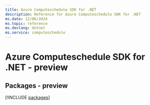 ```yaml
---
title: Azure Computeschedule SDK for .NET
description: Reference for Azure Computeschedule SDK for .NET
ms.date: 12/06/2024
ms.topic: reference
ms.devlang: dotnet
ms.service: computeschedule
---
```

# Azure Computeschedule SDK for .NET - preview
## Packages - preview
[!INCLUDE [packages](computeschedule-index.md)]